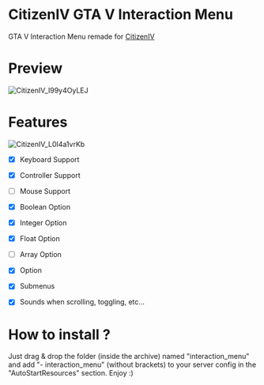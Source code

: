 # CitizenIV GTA V Interaction Menu
GTA V Interaction Menu remade for [CitizenIV](https://citizeniv.net/)

# Preview

![CitizenIV_I99y4OyLEJ](https://user-images.githubusercontent.com/30273537/161672474-ddf5e9d7-e823-4f71-a1fe-ac29f745b546.jpg)

# Features

![CitizenIV_L0I4a1vrKb](https://user-images.githubusercontent.com/30273537/161672500-fbcd6b22-b122-4281-89df-a7370a0cef11.png)

- [x] Keyboard Support
- [x] Controller Support
- [ ] Mouse Support

- [x] Boolean Option
- [x] Integer Option
- [x] Float Option
- [ ] Array Option
- [x] Option
- [x] Submenus

- [x] Sounds when scrolling, toggling, etc...

# How to install ?

Just drag & drop the folder (inside the archive) named "interaction_menu" and add "- interaction_menu" (without brackets) to your server config in the "AutoStartResources" section. Enjoy :)

